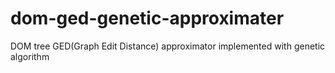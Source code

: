 # dom-ged-genetic-approximater
DOM tree GED(Graph Edit Distance) approximator implemented with genetic algorithm
